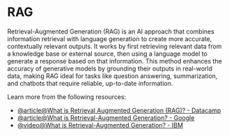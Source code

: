 # RAG

Retrieval-Augmented Generation (RAG) is an AI approach that combines information retrieval with language generation to create more accurate, contextually relevant outputs. It works by first retrieving relevant data from a knowledge base or external source, then using a language model to generate a response based on that information. This method enhances the accuracy of generative models by grounding their outputs in real-world data, making RAG ideal for tasks like question answering, summarization, and chatbots that require reliable, up-to-date information.

Learn more from the following resources:

- [@article@What is Retrieval Augmented Generation (RAG)? - Datacamp](https://www.datacamp.com/blog/what-is-retrieval-augmented-generation-rag)
- [@article@What is Retrieval-Augmented Generation? - Google](https://cloud.google.com/use-cases/retrieval-augmented-generation)
- [@video@What is Retrieval-Augmented Generation? - IBM](https://www.youtube.com/watch?v=T-D1OfcDW1M)
